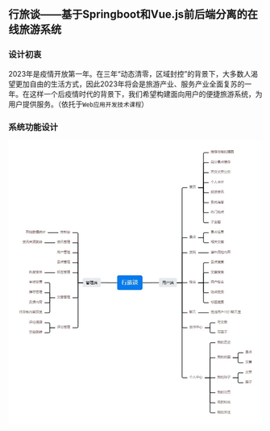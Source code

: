 ## 行旅谈——基于Springboot和Vue.js前后端分离的在线旅游系统
### 设计初衷
2023年是疫情开放第一年。在三年“动态清零，区域封控”的背景下，大多数人渴望更加自由的生活方式，因此2023年将会是旅游产业、服务产业全面复苏的一年。在这样一个后疫情时代的背景下，我们希望构建面向用户的便捷旅游系统，为用户提供服务。（依托于`Web应用开发技术课程`）
### 系统功能设计
![](assets/functions.png)
